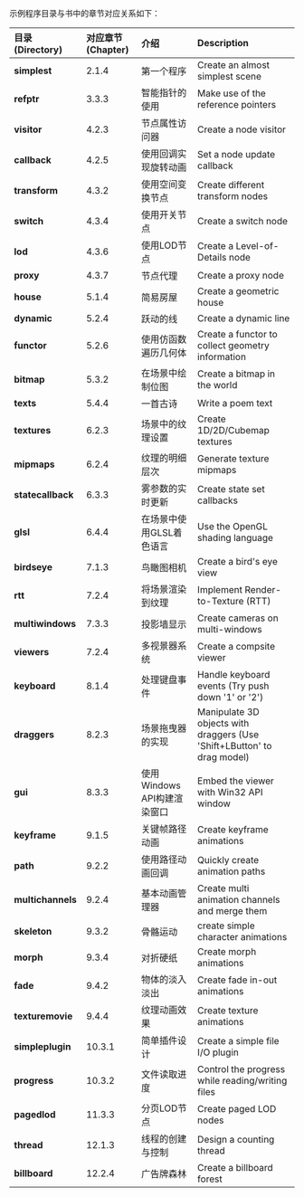 示例程序目录与书中的章节对应关系如下：

| **目录 (Directory)** | **对应章节 (Chapter)** | **介绍** | **Description** |
|:-------------------|:-------------------|:-------|:----------------|
| **simplest**       | 2.1.4              | 第一个程序  | Create an almost simplest scene |
| **refptr**         | 3.3.3              | 智能指针的使用 | Make use of the reference pointers |
| **visitor**        | 4.2.3              | 节点属性访问器 | Create a node visitor |
| **callback**       | 4.2.5              | 使用回调实现旋转动画 | Set a node update callback |
| **transform**      | 4.3.2              | 使用空间变换节点 | Create different transform nodes |
| **switch**         | 4.3.4              | 使用开关节点 | Create a switch node |
| **lod**            | 4.3.6              | 使用LOD节点 | Create a Level-of-Details node |
| **proxy**          | 4.3.7              | 节点代理   | Create a proxy node |
| **house**          | 5.1.4              | 简易房屋   | Create a geometric house |
| **dynamic**        | 5.2.4              | 跃动的线   | Create a dynamic line |
| **functor**        | 5.2.6              | 使用仿函数遍历几何体 | Create a functor to collect geometry information |
| **bitmap**         | 5.3.2              | 在场景中绘制位图 | Create a bitmap in the world |
| **texts**          | 5.4.4              | 一首古诗   | Write a poem text |
| **textures**       | 6.2.3              | 场景中的纹理设置 | Create 1D/2D/Cubemap textures |
| **mipmaps**        | 6.2.4              | 纹理的明细层次 | Generate texture mipmaps |
| **statecallback**  | 6.3.3              | 雾参数的实时更新 | Create state set callbacks |
| **glsl**           | 6.4.4              | 在场景中使用GLSL着色语言 | Use the OpenGL shading language |
| **birdseye**       | 7.1.3              | 鸟瞰图相机  | Create a bird's eye view |
| **rtt**            | 7.2.4              | 将场景渲染到纹理 | Implement Render-to-Texture (RTT) |
| **multiwindows**   | 7.3.3              | 投影墙显示  | Create cameras on multi-windows |
| **viewers**        | 7.2.4              | 多视景器系统 | Create a compsite viewer |
| **keyboard**       | 8.1.4              | 处理键盘事件 | Handle keyboard events (Try push down '1' or '2') |
| **draggers**       | 8.2.3              | 场景拖曳器的实现 | Manipulate 3D objects with draggers (Use 'Shift+LButton' to drag model) |
| **gui**            | 8.3.3              | 使用Windows API构建渲染窗口 | Embed the viewer with Win32 API window |
| **keyframe**       | 9.1.5              | 关键帧路径动画 | Create keyframe animations |
| **path**           | 9.2.2              | 使用路径动画回调 | Quickly create animation paths |
| **multichannels**  | 9.2.4              | 基本动画管理器 | Create multi animation channels and merge them |
| **skeleton**       | 9.3.2              | 骨骼运动   | create simple character animations |
| **morph**          | 9.3.4              | 对折硬纸   | Create morph animations |
| **fade**           | 9.4.2              | 物体的淡入淡出 | Create fade in-out animations |
| **texturemovie**   | 9.4.4              | 纹理动画效果 | Create texture animations |
| **simpleplugin**   | 10.3.1             | 简单插件设计 | Create a simple file I/O plugin |
| **progress**       | 10.3.2             | 文件读取进度 | Control the progress while reading/writing files |
| **pagedlod**       | 11.3.3             | 分页LOD节点 | Create paged LOD nodes |
| **thread**         | 12.1.3             | 线程的创建与控制 | Design a counting thread |
| **billboard**      | 12.2.4             | 广告牌森林  | Create a billboard forest |